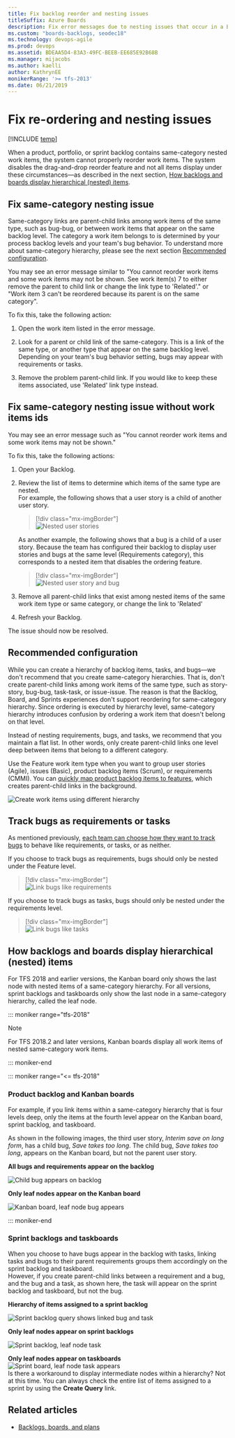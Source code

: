 ```yaml
---
title: Fix backlog reorder and nesting issues
titleSuffix: Azure Boards
description: Fix error messages due to nesting issues that occur in a Backlog or Board in Azure Boards & TFS 
ms.custom: "boards-backlogs, seodec18"  
ms.technology: devops-agile
ms.prod: devops
ms.assetid: BDEAA5D4-83A3-49FC-BEEB-EE685E92B68B
ms.manager: mijacobs
ms.author: kaelli
author: KathrynEE
monikerRange: '>= tfs-2013'
ms.date: 06/21/2019
---
```



# Fix re-ordering and nesting issues 

<a id="display-hierarchy">  </a>

[!INCLUDE [temp](../_shared/version-vsts-tfs-all-versions.md)]

<!--- Supports FWLINK https://go.microsoft.com/fwlink/?linkid=529135 --> 

When a product, portfolio, or sprint backlog contains same-category nested work items, the system cannot properly reorder work items. The system disables the drag-and-drop reorder feature and not all items display under these circumstances&mdash;as described in the next section, [How backlogs and boards display hierarchical (nested) items](#leaf-nodes).  

<a id="nested" > </a>

## Fix same-category nesting issue

Same-category links are parent-child links among work items of the same type, such as bug-bug, or between work items that appear on the same backlog level. The category a work item belongs to is determined by your process backlog levels and your team's bug behavior. To understand more about same-category hierarchy, please see the next section [Recommended configuration](#recommended).

You may see an error message similar to "You cannot reorder work items and some work items may not be shown. See work item(s) 7 to either remove the parent to child link or change the link type to 'Related'." or "Work item 3 can't be reordered because its parent is on the same category". 

To fix this, take the following action: 

1. Open the work item listed in the error message.

2. Look for a parent or child link of the same-category. This is a link of the same type, or another type that appear on the same backlog level. Depending on your team's bug behavior setting, bugs may appear with requirements or tasks. 

3. Remove the problem parent-child link. If you would like to keep these items associated, use 'Related' link type instead. 

## Fix same-category nesting issue without work items ids

You may see an error message such as "You cannot reorder work items and some work items may not be shown." 

To fix this, take the following actions: 

1. Open your Backlog.

2. Review the list of items to determine which items of the same type are nested.  
    For example, the following shows that a user story is a child of another user story. 

	> [!div class="mx-imgBorder"]  
	> ![Nested user stories](_img/resolve/nested-user-stories.png)  
	
	As another example, the following shows that a bug is a child of a user story. Because the team has configured their backlog to display user stories and bugs at the same level (Requirements category), this corresponds to a nested item that disables the ordering feature.

	> [!div class="mx-imgBorder"]  
	> ![Nested user story and bug](_img/resolve/nested-user-story-bug.png)  
	
3.	Remove all parent-child links that exist among nested items of the same work item type or same category, or change the link to 'Related'

4.	Refresh your Backlog.

The issue should now be resolved.

<a id="recommended"> </a>

## Recommended configuration

While you can create a hierarchy of backlog items, tasks, and bugs&mdash;we don't recommend that you create same-category hierarchies. That is, don't create parent-child links among work items of the same type, such as story-story, bug-bug, task-task, or issue-issue. The reason is that the Backlog, Board, and Sprints experiences don't support reordering for same-category hierarchy. Since ordering is executed by hierarchy level, same-category hierarchy introduces confusion by ordering a work item that doesn't belong on that level. 

Instead of nesting requirements, bugs, and tasks, we recommend that you maintain a flat list. In other words, only create parent-child links one level deep between items that belong to a different category. 

Use the Feature work item type when you want to group user stories (Agile), issues (Basic), product backlog items (Scrum), or requirements (CMMI). You can [quickly map product backlog items to features](organize-backlog.md), which creates parent-child links in the background.

![Create work items using different hierarchy](../../reference/_img/create-hierarchy-with-different-wits.png) 

<a id="nested" > </a>


<a id="bugs-as-tasks" > </a>

## Track bugs as requirements or tasks  

As mentioned previously, [each team can choose how they want to track bugs](../../organizations/settings/show-bugs-on-backlog.md) to behave like requirements, or tasks, or as neither. 

If you choose to track bugs as requirements, bugs should only be nested under the Feature level.

> [!div class="mx-imgBorder"]  
> ![Link bugs like requirements](_img/resolve/bugs-as-requirements.png)  

If you choose to track bugs as tasks, bugs should only be nested under the requirements level.

> [!div class="mx-imgBorder"]  
> ![Link bugs like tasks](_img/resolve/bugs-as-tasks.png)  

<a id="leaf-nodes" > </a>  

## How backlogs and boards display hierarchical (nested) items

For TFS 2018 and earlier versions, the Kanban board only shows the last node with nested items of a same-category hierarchy. For all versions, sprint backlogs and taskboards only show the last node in a same-category hierarchy, called the leaf node. 

::: moniker range="tfs-2018"

> [!NOTE]
> For TFS 2018.2 and later versions, Kanban boards display all work items of nested same-category work items.  

::: moniker-end

::: moniker range="<= tfs-2018"

### Product backlog and Kanban boards

For example, if you link items within a same-category hierarchy that is four levels deep, only the items at the fourth level appear on the Kanban board, sprint backlog, and taskboard.

As shown in the following images, the third user story, *Interim save on long form*, has a child bug, *Save takes too long*. The child bug, *Save takes too long*, appears on the Kanban board, but not the parent user story.  

**All bugs and requirements appear on the backlog**  

![Child bug appears on backlog ](_img/resolve/bugs-appear-on-backlog.png)  

**Only leaf nodes appear on the Kanban board**  

![Kanban board, leaf node bug appears](_img/resolve/bugs-appear-on-board.png)  

::: moniker-end

<a id="bugs-as-tasks" > </a>

### Sprint backlogs and taskboards

When you choose to have bugs appear in the backlog with tasks, linking tasks and bugs to their parent requirements groups them accordingly on the sprint backlog and taskboard.  
However, if you create parent-child links between a requirement and a bug, and the bug and a task, as shown here, the task will appear on the sprint backlog and taskboard, but not the bug. 

**Hierarchy of items assigned to a sprint backlog**  

![Sprint backlog query shows linked bug and task ](_img/resolve/sprint-backlog-hierarchy.png)   

**Only leaf nodes appear on sprint backlogs**  

![Sprint backlog, leaf node task ](_img/resolve/sprint-backlog-leaf-only.png)  

**Only leaf nodes appear on taskboards**   
![Sprint board, leaf node task appears](_img/resolve/bugs-appear-on-taskboard.png)  
Is there a workaround to display intermediate nodes within a hierarchy?  Not at this time. You can always check the entire list of items assigned to a sprint by using the **Create Query** link. 


## Related articles

- [Backlogs, boards, and plans](backlogs-boards-plans.md) 

